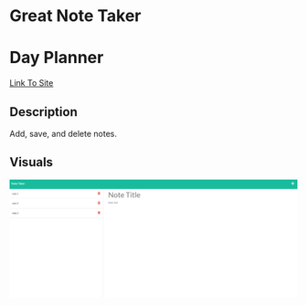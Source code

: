 # Great Note Taker

# Day Planner

[Link To Site](https://guarded-thicket-56403.herokuapp.com/notes)

## Description

Add, save, and delete notes.

## Visuals

![image of note taker](images/Great-Note-Taker.png)
